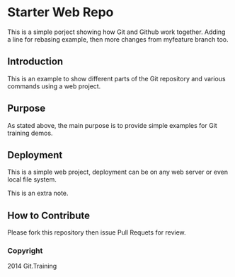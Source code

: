# Starter Web Repo

This is a simple porject showing how Git and Github work together. Adding a line for rebasing example, then more changes from myfeature branch too.

## Introduction

This is an example to show different parts of the Git repository and various commands using a web project. 

## Purpose

As stated above, the main purpose is to provide simple examples for Git training demos.

## Deployment

This is a simple web project, deployment can be on any web server or even local file system.

This is an extra note.
 

## How to Contribute

Please fork this repository then issue Pull Requets for review.

### Copyright

2014 Git.Training
